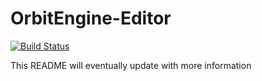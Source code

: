 # OrbitEngine-Editor

[![Build Status](https://img.shields.io/appveyor/ci/mlomb/OrbitEngine-Editor.svg?label=Windows%20build)](https://ci.appveyor.com/project/mlomb/orbitengine-editor)

This README will eventually update with more information